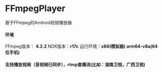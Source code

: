 # FFmpegPlayer
基于FFmpeg的Android视频播放器

#### 环境
FFmpeg版本： **4.2.2**    NDK版本：**r17c** 
运行环境：**x86(模拟器)**    **arm64-v8a(64位手机)**
#### 支持播放视频（音视频已同步），rtmp直播流(比如：湖南卫视，广西卫视)
